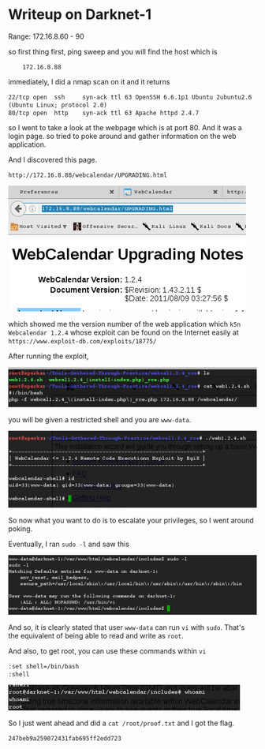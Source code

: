 # Writeup on Darknet-1

Range: 172.16.8.60 - 90

so first thing first, ping sweep and you will find the host which is

```
    172.16.8.88
```

immediately, I did a nmap scan on it and it returns

```
22/tcp open  ssh     syn-ack ttl 63 OpenSSH 6.6.1p1 Ubuntu 2ubuntu2.6 (Ubuntu Linux; protocol 2.0)
80/tcp open  http    syn-ack ttl 63 Apache httpd 2.4.7
```

so I went to take a look at the webpage which is at port 80. And it was a login page. so tried to poke around and gather information on the web application. 

And I discovered this page.

```
http://172.16.8.88/webcalendar/UPGRADING.html
```
![alt text](./res/versionno.png "Version Number")

 which showed me the version number of the web application which ```k5n Webcalendar 1.2.4``` whose exploit can be found on the Internet easily at ```https://www.exploit-db.com/exploits/18775/```
 
 After running the exploit, 

![alt text](./res/how-to-run-webcal-rce.png "Running webcal rce")

you will be given a restricted shell and you are ```www-data```. 

![alt text](./res/webcalendar-shell.png "Restricted shell and settings.php")


So now what you want to do is to escalate your privileges, so I went around poking.
 
 Eventually, I ran ```sudo -l``` and saw this
 
 ![alt text](./res/sudo-l.png "Sudo permissions for www-data")

And so, it is clearly stated that user ```www-data``` can run ```vi``` with ```sudo```. That's the equivalent of being able to read and write as ```root```.

And also, to get root, you can use these commands within ```vi```

```
:set shell=/bin/bash
:shell
```

![alt text](./res/root.png "I got root")


So I just went ahead and did a ```cat /root/proof.txt``` and I got the flag.

```
247beb9a259072431fab695ff2edd723
```

